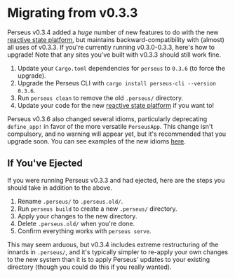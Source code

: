 # Migrating from v0.3.3

Perseus v0.3.4 added a *huge* number of new features to do with the new [reactive state platform](:reference/state/rx), but maintains backward-compatibility with (almost) all uses of v0.3.3. If you're currently running v0.3.0-0.3.3, here's how to upgrade! Note that any sites you've built with v0.3.3 should still work fine.

1. Update your `Cargo.toml` dependencies for `perseus` to `0.3.6` (to force the upgrade).
2. Upgrade the Perseus CLI with `cargo install perseus-cli --version 0.3.6`.
3. Run `perseus clean` to remove the old `.perseus/` directory.
4. Update your code for the new [reactive state platform](:reference/state/rx) if you want to!

Perseus v0.3.6 also changed several idioms, particularly deprecating `define_app!` in favor of the more versatile `PerseusApp`. This change isn't compulsory, and no warning will appear yet, but it's recommended that you upgrade soon. You can see examples of the new idioms [here](https://github.com/arctic-hen7/perseus/tree/main/examples).

## If You've Ejected

If you were running Perseus v0.3.3 and had ejected, here are the steps you should take in addition to the above.

1. Rename `.perseus/` to `.perseus.old/`.
2. Run `perseus build` to create a new `.perseus/` directory.
3. Apply your changes to the new directory.
4. Delete `.perseus.old/` when you're done.
5. Confirm everything works with `perseus serve`.

This may seem arduous, but v0.3.4 includes extreme restructuring of the innards in `.perseus/`, and it's typically simpler to re-apply your own changes to the new system than it is to apply Perseus' updates to your existing directory (though you could do this if you really wanted).
